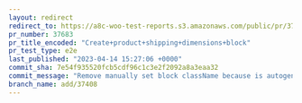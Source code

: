 ```yaml
---
layout: redirect
redirect_to: https://a8c-woo-test-reports.s3.amazonaws.com/public/pr/37683/e2e/index.html
pr_number: 37683
pr_title_encoded: "Create+product+shipping+dimensions+block"
pr_test_type: e2e
last_published: "2023-04-14 15:27:06 +0000"
commit_sha: 7e54f935520fcb5cdf96c1c3e2f2092a8a3eaa32
commit_message: "Remove manually set block className because is autogenerated base on …"
branch_name: add/37408
---
```

